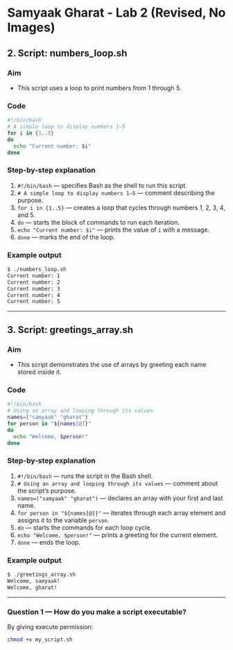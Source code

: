 # Samyaak Gharat - Lab 2 (Revised, No Images)

## 2. Script: numbers_loop.sh

### Aim
- This script uses a loop to print numbers from 1 through 5.

### Code
```bash
#!/bin/bash
# A simple loop to display numbers 1–5
for i in {1..5}
do
  echo "Current number: $i"
done
```

### Step-by-step explanation
1. `#!/bin/bash` — specifies Bash as the shell to run this script.
2. `# A simple loop to display numbers 1–5` — comment describing the purpose.
3. `for i in {1..5}` — creates a loop that cycles through numbers 1, 2, 3, 4, and 5.
4. `do` — starts the block of commands to run each iteration.
5. `echo "Current number: $i"` — prints the value of `i` with a message.
6. `done` — marks the end of the loop.

### Example output
```sh
$ ./numbers_loop.sh
Current number: 1
Current number: 2
Current number: 3
Current number: 4
Current number: 5
```

---

## 3. Script: greetings_array.sh

### Aim
- This script demonstrates the use of arrays by greeting each name stored inside it.

### Code
```bash
#!/bin/bash
# Using an array and looping through its values
names=("samyaak" "gharat")
for person in "${names[@]}"
do
  echo "Welcome, $person!"
done
```

### Step-by-step explanation
1. `#!/bin/bash` — runs the script in the Bash shell.
2. `# Using an array and looping through its values` — comment about the script’s purpose.
3. `names=("samyaak" "gharat")` — declares an array with your first and last name.
4. `for person in "${names[@]}"` — iterates through each array element and assigns it to the variable `person`.
5. `do` — starts the commands for each loop cycle.
6. `echo "Welcome, $person!"` — prints a greeting for the current element.
7. `done` — ends the loop.

### Example output
```sh
$ ./greetings_array.sh
Welcome, samyaak!
Welcome, gharat!
```

---

### Question 1 — How do you make a script executable?

By giving execute permission:
```sh
chmod +x my_script.sh
```


